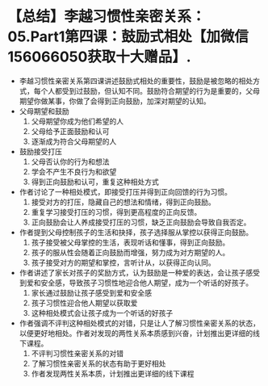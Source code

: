 # 【总结】李越习惯性亲密关系：05.Part1第四课：鼓励式相处【加微信156066050获取十大赠品】.

-   李越习惯性亲密关系第四课讲述鼓励式相处的重要性，鼓励是被忽略的相处方式，每个人都受到过鼓励，但认知不同。鼓励符合期望的行为是重要的，父母期望你做某事，你做了会得到正向鼓励，加深对期望的认知。
-   父母期望和鼓励
    1.  父母期望你成为他们希望的人
    2.  父母给予正面鼓励和认可
    3.  逐渐成为符合父母期望的人
-   鼓励接受打压
    1.  父母否认你的行为和想法
    2.  学会不产生不良行为和欲望
    3.  得到正向鼓励和认可，重复这种相处方式
-   作者讨论了一种相处模式，即接受打压并得到正向回馈的行为习惯。
    1.  接受对方的打压，隐藏自己的想法和情绪，得到正向鼓励。
    2.  重复学习接受打压的习惯，得到更高程度的正向反馈。
    3.  正向鼓励会让人养成接受打压的习惯，缺乏正向鼓励会导致自我否定。
-   作者提到父母控制孩子的生活和抉择，孩子选择服从掌控以获得正向鼓励。
    1.  孩子接受被父母掌控的生活，表现听话和懂事，得到正向鼓励。
    2.  孩子的服从性会随着正向鼓励而增强，努力成为对方期望的人。
    3.  孩子接受对方的期望和掌控，言听计从，以获得正向认同。
-   作者讲述了家长对孩子的奖励方式，认为鼓励是一种爱的表达，会让孩子感受到爱和安全感，导致孩子习惯性地迎合他人期望，成为一个听话的好孩子。
    1.  家长通过鼓励让孩子感受到爱和安全感
    2.  孩子习惯性迎合他人期望以获取爱
    3.  这种相处模式会让孩子成为一个听话的好孩子
-   作者强调不评判这种相处模式的对错，只是让人了解习惯性亲密关系的状态，以便更好地相处。作者对发现的两性关系本质感到兴奋，计划推出更详细的线下课程。
    1.  不评判习惯性亲密关系的对错
    2.  了解习惯性亲密关系的状态有助于更好相处
    3.  作者发现两性关系本质，计划推出更详细的线下课程